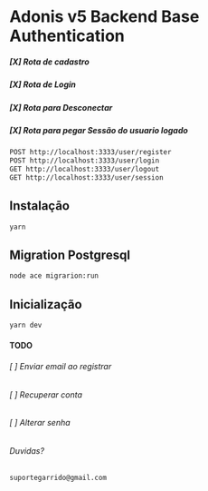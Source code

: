 # Adonis v5 Backend Base Authentication
##### [X] Rota de cadastro 
##### [X] Rota de Login 
##### [X] Rota para Desconectar 
##### [X] Rota para pegar Sessão do usuario logado 
``` sh 
POST http://localhost:3333/user/register
POST http://localhost:3333/user/login
GET http://localhost:3333/user/logout
GET http://localhost:3333/user/session
 ```

## Instalaçāo
``` sh
yarn 
```

## Migration Postgresql
``` sh
node ace migrarion:run 
```

## Inicialização
``` sh
yarn dev
```

#### TODO
###### [ ] Enviar email ao registrar
###### [ ] Recuperar conta
###### [ ] Alterar senha

###### Duvidas?
``` sh
suportegarrido@gmail.com
```
